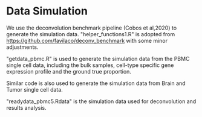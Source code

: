 # Data Simulation

We use the deconvolution benchmark pipeline (Cobos et al,2020) to generate the simulation data. "helper_functions1.R" is adopted from https://github.com/favilaco/deconv_benchmark with some minor adjustments.


"getdata_pbmc.R" is used to generate the simulation data from the PBMC single cell data, including the bulk samples, cell-type specific gene expression profile and the ground true proportion.

Similar code is also used to generate the simulation data from Brain and Tumor single cell data.

"readydata_pbmc5.Rdata" is the simulation data used for deconvolution and results analysis.